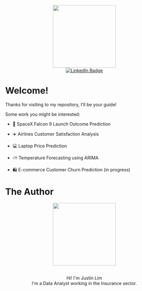 
<div align="center">
  <img src="https://media.giphy.com/media/vzO0Vc8b2VBLi/giphy.gif" width="200"/>
</div>
<div id="badges" align="center">
  <a href="https://www.linkedin.com/in/juenyuh-lim/">
    <img src="https://img.shields.io/badge/LinkedIn-blue?style=for-the-badge&logo=linkedin&logoColor=white" alt="LinkedIn Badge"/>
  </a>
</div>

# Welcome!
Thanks for visiting to my repository, I'll be your guide!

Some work you might be interested:

- :rocket: SpaceX Falcon 9 Launch Outcome Prediction

- :airplane: Airlines Customer Satisfaction Analysis

- :computer: Laptop Price Prediction 

- ⛅ Temperature Forecasting using ARIMA

- :shopping: E-commerce Customer Churn Prediction (in progress)

<h1>The Author</h1>
<div align="center">
<img src="https://github.com/jylim21/Projects/assets/131671460/205ec954-ca84-4f7e-843c-65b3c013ac5b" width="200"/>
<br><br>
<p style="font-size: value;">Hi! I'm Justin Lim </strong><br> I'm a Data Analyst working in the Insurance sector.<br>
  
<br> </p>


</div>
